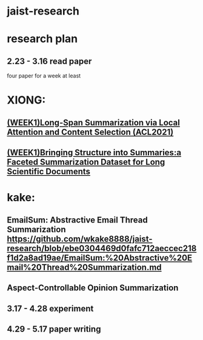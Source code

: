 # jaist-research
research plan
=======
2.23 - 3.16 read paper
------
four paper for a week at least


XIONG: 
=====
[(WEEK1)Long-Span Summarization via Local Attention and Content Selection (ACL2021)]()
------
[(WEEK1)Bringing Structure into Summaries:a Faceted Summarization Dataset for Long Scientific Documents]()
------



kake:
====
EmailSum: Abstractive Email Thread Summarization\
https://github.com/wkake8888/jaist-research/blob/ebe0304469d0fafc712aeccec218f1d2a8ad19ae/EmailSum:%20Abstractive%20Email%20Thread%20Summarization.md
-------------

Aspect-Controllable Opinion Summarization
-----

3.17 - 4.28 experiment
------------------

4.29 - 5.17 paper writing
-------------------------

